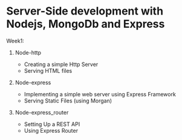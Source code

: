 # Server-Side development with Nodejs, MongoDb and Express

Week1:
1. Node-http
    - Creating a simple Http Server
    - Serving HTML files

2. Node-express
    - Implementing a simple web server using Express Framework
    - Serving Static Files (using Morgan)
    
3. Node-express_router
   - Setting Up a REST API
   - Using Express Router
